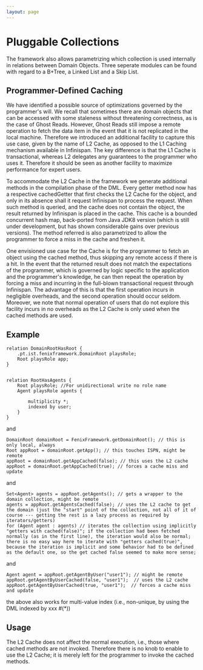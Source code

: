 ```yaml
---
layout: page
---
```


# Pluggable Collections

The framework also allows parametrizing which collection is used internally in relations between Domain Objects. Three seperate modules can be found with regard to a B+Tree, a Linked List and a Skip List.


## Programmer-Defined Caching 

We have identified a possible source of optimizations governed by the programmer's will. We recall that sometimes there are domain objects that can be accessed with some staleness without threatening correctness, as is the case of Ghost Reads. However, Ghost Reads still impose a remote operation to fetch the data item in the event that it is not replicated in the local machine. Therefore we introduced an additional facility to capture this use case, given by the name of L2 Cache, as opposed to the L1 Caching mechanism available in Infinispan. The key difference is that the L1 Cache is transactional, whereas L2 delegates any guarantees to the programmer who uses it. Therefore it should be seen as another facility to maximize performance for expert users.

To accommodate the L2 Cache in the framework we generate additional methods in the compilation phase of the DML. Every getter method now has a respective cachedGetter that first checks the L2 Cache for the object, and only in its absence shall it request Infinispan to process the request. When such method is queried, and the cache does not contain the object, the result returned by Infinispan is placed in the cache. This cache is a bounded concurrent hash map, back-ported from Java JDK8 version (which is still under development, but has shown considerable gains over previous versions). The method referred is also parametrized to allow the programmer to force a miss in the cache and freshen it.

One envisioned use case for the Cache is for the programmer to fetch an object using the cached method, thus skipping any remote access if there is a hit. In the event that the returned result does not match the expectations of the programmer, which is governed by logic specific to the application and the programmer's knowledge, he can then repeat the operation by forcing a miss and incurring in the full-blown transactional request through Infinispan. The advantage of this is that the first operation incurs in negligible overheads, and the second operation should occur seldom. Moreover, we note that normal operation of users that do not explore this facility incurs in no overheads as the L2 Cache is only used when the cached methods are used.


## Example

    relation DomainRootHasRoot {
        .pt.ist.fenixframework.DomainRoot playsRole;
        Root playsRole app;
    }


    relation RootHasAgents {
        Root playsRole; //For unidirectional write no role name
        Agent playsRole agents {

            multiplicity *;
            indexed by user;
        }
    }

and

    DomainRoot domainRoot = FenixFramework.getDomainRoot(); // this is only local, always
    Root appRoot = domainRoot.getApp(); // this touches ISPN, might be remote
    appRoot = domainRoot.getAppCached(false); // this uses the L2 cache
    appRoot = domainRoot.getAppCached(true); // forces a cache miss and update

and 

    Set<Agent> agents = appRoot.getAgents(); // gets a wrapper to the domain collection, might be remote
    agents = appRoot.getAgentsCached(false); // uses the L2 cache to get the domain (just the "start" point of the collection, not all of it of course --- getting the rest is a lazy process as required by iterators/getters)
    for (Agent agent : agents) // iterates the collection using implicitly "getters with cached(false)"; if the collection had been fetched normally (as in the first line), the iteration would also be normal; there is no easy way here to iterate with "getters cached(true)", because the iteration is implicit and some behavior had to be defined as the default one, so the get cached false seemed to make more sense;

and 

    Agent agent = appRoot.getAgentByUser("user1"); // might be remote
    appRoot.getAgentByUserCached(false, "user1");  // uses the L2 cache
    appRoot.getAgentByUserCached(true, "user1");  // forces a cache miss and update

the above also works for multi-value index (i.e., non-unique, by using the DML indexed by xxx #(*))


## Usage

The L2 Cache does not affect the normal execution, i.e., those where cached methods are not invoked. Therefore there is no knob to enable to use the L2 Cache; it is merely left for the programmer to invoke the cached methods.

